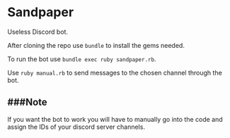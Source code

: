 # Sandpaper

Useless Discord bot.

After cloning the repo use `bundle` to install the gems needed.

To run the bot use `bundle exec ruby sandpaper.rb`.

Use `ruby manual.rb` to send messages to the chosen channel through the bot.

###Note
-----
If you want the bot to work you will have to manually go into the code and assign the IDs of your discord server channels.
